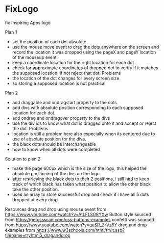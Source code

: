 # FixLogo
 fix Inspiring Apps logo

Plan 1
- set the position of each dot absolute
- use the mouse move event to drag the dots anywhere on the screen and record the location it was dropped using the pageX and pageY location of the mouseup event.
- keep a coordinate location for the right location for each dot 
- check for approximate coordinates of dropped dot to verify if it matches the supposed location, if not reject that dot.
 Problems
 - the location of the dot changes for every screen size
 - so storing a supposed location is not practical

Plan 2
- add draggable and ondragstart property to the dots
- add divs with absolute position corresponding to each supposed location for each dot.
- add ondrag and ondragover property to the divs
- use the div ids to know what dot is dragged onto it and accept or reject the dot.
Problems
- location is still a problem here also especially when its centered due to use of absolute position for the divs.
- the black dots should be interchangeable
- how to know when all dots were completed

Solution to plan 2
- make the page 600px which is the size of the logo, this helped the absolute positioning of the divs on the logo
- after restricying the black dots to their 2 positions, i still had to keep track of which black has taken what position to allow the other black take the other position.
- used an array to store successful drop and check if i have all 5 dots dropped at every drop.

Resources
 drag and drop using mouse event from https://www.youtube.com/watch?v=AtLFLSG8YXw
 Button style sourced from https://getcssscan.com/css-buttons-examples
 confetti was sourced from https://www.youtube.com/watch?v=quSR_ZrVz6Y
 drag and drop examples from https://www.w3schools.com/html/tryit.asp?filename=tryhtml5_draganddrop